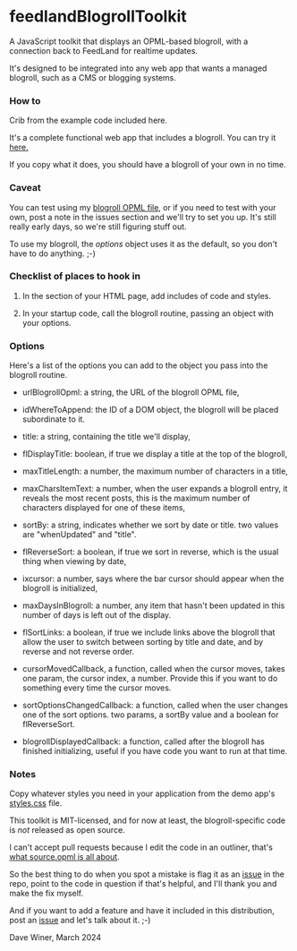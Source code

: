 # feedlandBlogrollToolkit

A JavaScript toolkit that displays an OPML-based blogroll, with a connection back to FeedLand for realtime updates. 

It's designed to be integrated into any web app that wants a managed blogroll, such as a CMS or blogging systems. 

### How to

Crib from the example code included here. 

It's a complete functional web app that includes a blogroll. You can try it <a href="https://toolkit.blogroll.social/">here.</a>

If you copy what it does, you should have a blogroll of your own in no time. 

### Caveat

You can test using my <a href="https://feedland.social/opml?screenname=davewiner&catname=blogroll">blogroll OPML file</a>, or if you need to test with your own, post a note in the issues section and we'll try to set you up. It's still really early days, so we're still figuring stuff out. 

To use my blogroll, the <i>options</i> object uses it as the default, so you don't have to do anything. ;-)

### Checklist of places to hook in

1. In the <head> section of your HTML page, add includes of code and styles.

2. In your startup code, call the blogroll routine, passing an object with your options. 

### Options

Here's a list of the options you can add to the object you pass into the blogroll routine.

* urlBlogrollOpml: a string, the URL of the blogroll OPML file,

* idWhereToAppend: the ID of a DOM object, the blogroll will be placed subordinate to it.

* title: a string, containing the title we'll display,

* flDisplayTitle: boolean, if true we display a title at the top of the blogroll,

* maxTitleLength: a number, the maximum number of characters in a title,

* maxCharsItemText: a number, when the user expands a blogroll entry, it reveals the most recent posts, this is the maximum number of characters displayed for one of these items,

* sortBy: a string, indicates whether we sort by date or title. two values are "whenUpdated" and "title".

* flReverseSort: a boolean, if true we sort in reverse, which is the usual thing when viewing by date,

* ixcursor: a number, says where the bar cursor should appear when the blogroll is initialized,

* maxDaysInBlogroll: a number, any item that hasn't been updated in this number of days is left out of the display.

* flSortLinks: a boolean, if true we include links above the blogroll that allow the user to switch between sorting by title and date, and by reverse and not reverse order.

* cursorMovedCallback, a function, called when the cursor moves, takes one param, the cursor index, a number. Provide this if you want to do something every time the cursor moves.

* sortOptionsChangedCallback: a function, called when the user changes one of the sort options. two params, a sortBy value and a boolean for flReverseSort.

* blogrollDisplayedCallback: a function, called after the blogroll has finished initializing, useful if you have code you want to run at that time.

### Notes

Copy whatever styles you need in your application from the demo app's <a href="https://github.com/scripting/feedlandBlogrollToolkit/blob/main/styles.css">styles.css</a> file.

This toolkit is MIT-licensed, and for now at least, the blogroll-specific code is <i>not</i> released as open source. 

I can't accept pull requests because I edit the code in an outliner, that's <a href="https://github.com/scripting/feedlandInstall/blob/main/docs/sourceopml.md">what source.opml is all about</a>. 

So the best thing to do when you spot a mistake is flag it as an <a href="https://github.com/scripting/feedlandBlogrollToolkit/issues">issue</a> in the repo, point to the code in question if that's helpful, and I'll thank you and make the fix myself.

And if you want to add a feature and have it included in this distribution, post an <a href="https://github.com/scripting/feedlandBlogrollToolkit/issues">issue</a> and let's talk about it. ;-)

Dave Winer, March 2024

